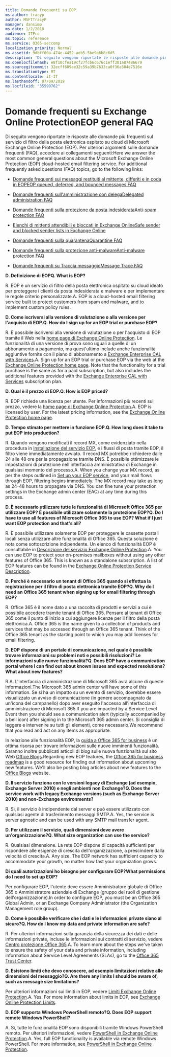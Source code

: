 ```yaml
---
title: Domande frequenti su EOP
ms.author: tracyp
author: MSFTTracyP
manager: dansimp
ms.date: 1/2/2018
audience: ITPro
ms.topic: reference
ms.service: O365-seccomp
localization_priority: Normal
ms.assetid: 9dbff00a-474e-4452-aeb5-5be9a6b8c6d5
description: 'Di seguito vengono riportate le risposte alle domande più frequenti sul servizio di filtro della posta elettronica ospitato su cloud di Microsoft Exchange Online Protection (EOP). Per ulteriori argomenti sulle domande frequenti (FAQ), accedere ai collegamenti seguenti:'
ms.openlocfilehash: e8f10cfea19cf27fcb6c676c1eff301a87486679
ms.sourcegitcommit: 32ecff689ae32c59a39b7633ca0f36a304e7516e
ms.translationtype: MT
ms.contentlocale: it-IT
ms.lasthandoff: 07/09/2019
ms.locfileid: "35599762"
---
```

# <a name="eop-general-faq"></a><span data-ttu-id="ffe99-104">Domande frequenti su Exchange Online Protection</span><span class="sxs-lookup"><span data-stu-id="ffe99-104">EOP general FAQ</span></span>

<span data-ttu-id="ffe99-p102">Di seguito vengono riportate le risposte alle domande più frequenti sul servizio di filtro della posta elettronica ospitato su cloud di Microsoft Exchange Online Protection (EOP). Per ulteriori argomenti sulle domande frequenti (FAQ), accedere ai collegamenti seguenti:</span><span class="sxs-lookup"><span data-stu-id="ffe99-p102">Here we answer the most common general questions about the Microsoft Exchange Online Protection (EOP) cloud-hosted email filtering service. For additional frequently asked questions (FAQ) topics, go to the following links:</span></span>
  
- [<span data-ttu-id="ffe99-107">Domande frequenti sui messaggi restituiti al mittente, differiti e in coda in EOP</span><span class="sxs-lookup"><span data-stu-id="ffe99-107">EOP queued, deferred, and bounced messages FAQ</span></span>](eop-queued-deferred-and-bounced-messages-faq.md)
    
- [<span data-ttu-id="ffe99-108">Domande frequenti sull'amministrazione con delega</span><span class="sxs-lookup"><span data-stu-id="ffe99-108">Delegated administration FAQ</span></span>](delegated-administration-faq.md)
    
- [<span data-ttu-id="ffe99-109">Domande frequenti sulla protezione da posta indesiderata</span><span class="sxs-lookup"><span data-stu-id="ffe99-109">Anti-spam protection FAQ</span></span>](../anti-spam-protection-faq.md)
    
- [<span data-ttu-id="ffe99-110">Elenchi di mittenti attendibili e bloccati in Exchange Online</span><span class="sxs-lookup"><span data-stu-id="ffe99-110">Safe sender and blocked sender lists in Exchange Online</span></span>](../safe-sender-and-blocked-sender-lists-faq.md)
    
- [<span data-ttu-id="ffe99-111">Domande frequenti sulla quarantena</span><span class="sxs-lookup"><span data-stu-id="ffe99-111">Quarantine FAQ</span></span>](../quarantine-faq.md)
    
- [<span data-ttu-id="ffe99-112">Domande frequenti sulla protezione anti-malware</span><span class="sxs-lookup"><span data-stu-id="ffe99-112">Anti-malware protection FAQ </span></span>](../anti-malware-protection-faq-eop.md)
    
- [<span data-ttu-id="ffe99-113">Domande frequenti su Traccia messaggio</span><span class="sxs-lookup"><span data-stu-id="ffe99-113">Message Trace FAQ</span></span>](http://technet.microsoft.com/library/aa49e3f9-a5b1-4410-aac2-ddbbf3f5bfb2.aspx)
    
 <span data-ttu-id="ffe99-114">**D. Definizione di EOP**</span><span class="sxs-lookup"><span data-stu-id="ffe99-114">**Q. What is EOP?**</span></span>
  
<span data-ttu-id="ffe99-p103">R. EOP è un servizio di filtro della posta elettronica ospitato su cloud ideato per proteggere i clienti da posta indesiderata e malware e per implementare le regole criterio personalizzate.</span><span class="sxs-lookup"><span data-stu-id="ffe99-p103">A. EOP is a cloud-hosted email filtering service built to protect customers from spam and malware, and to implement custom policy rules.</span></span>
  
 <span data-ttu-id="ffe99-117">**D. Come iscriversi alla versione di valutazione o alla versione per l'acquisto di EOP.**</span><span class="sxs-lookup"><span data-stu-id="ffe99-117">**Q. How do I sign up for an EOP trial or purchase EOP?**</span></span>
  
<span data-ttu-id="ffe99-p104">R. È possibile iscriversi alla versione di valutazione o per l'acquisto di EOP tramite il Web nella [home page di Exchange Online Protection](https://go.microsoft.com/fwlink/p/?LinkId=279912). Le funzionalità di una versione di prova sono uguali a quelle di un abbonamento a pagamento, ma quest'ultimo include anche funzionalità aggiuntive fornite con il piano di abbonamento a [Exchange Enterprise CAL with Services](https://go.microsoft.com/fwlink/p/?LinkId=320619).</span><span class="sxs-lookup"><span data-stu-id="ffe99-p104">A. Sign up for an EOP trial or purchase EOP via the web at the [Exchange Online Protection home page](https://go.microsoft.com/fwlink/p/?LinkId=279912). Note that the functionality for a trial purchase is the same as for a paid subscription, but also includes the additional features provided with the [Exchange Enterprise CAL with Services](https://go.microsoft.com/fwlink/p/?LinkId=320619) subscription plan.</span></span> 
  
 <span data-ttu-id="ffe99-121">**D. Qual è il prezzo di EOP.**</span><span class="sxs-lookup"><span data-stu-id="ffe99-121">**Q. How is EOP priced?**</span></span>
  
<span data-ttu-id="ffe99-p105">R. EOP richiede una licenza per utente. Per informazioni più recenti sul prezzo, vedere la [home page di Exchange Online Protection](https://go.microsoft.com/fwlink/p/?LinkId=279912).</span><span class="sxs-lookup"><span data-stu-id="ffe99-p105">A. EOP is licensed by user. For the latest pricing information, see the [Exchange Online Protection home page](https://go.microsoft.com/fwlink/p/?LinkId=279912).</span></span>
  
 <span data-ttu-id="ffe99-125">**D. Tempo stimato per mettere in funzione EOP.**</span><span class="sxs-lookup"><span data-stu-id="ffe99-125">**Q. How long does it take to put EOP into production?**</span></span>
  
<span data-ttu-id="ffe99-p106">R. Quando vengono modificati il record MX, come evidenziato nella procedura in [Installazione del servizio EOP](set-up-your-eop-service.md), e i flussi di posta tramite EOP, il filtro viene immediatamente avviato. Il record MX potrebbe richiedere dalle 24 alle 48 ore per la propagazione tramite DNS. È possibile ottimizzare le impostazioni di protezione nell'interfaccia amministrativa di Exchange in qualsiasi momento del processo.</span><span class="sxs-lookup"><span data-stu-id="ffe99-p106">A. When you change your MX record, as per the steps outlined in [Set up your EOP service](set-up-your-eop-service.md), and your mail flows through EOP, filtering begins immediately. The MX record may take as long as 24-48 hours to propagate via DNS. You can fine tune your protection settings in the Exchange admin center (EAC) at any time during this process.</span></span>
  
 <span data-ttu-id="ffe99-130">**D. È necessario utilizzare tutte le funzionalità di Microsoft Office 365 per utilizzare EOP? È possibile utilizzare solamente la protezione EOP?**</span><span class="sxs-lookup"><span data-stu-id="ffe99-130">**Q. Do I have to use all features of Microsoft Office 365 to use EOP? What if I just want EOP protection and that's all?**</span></span>
  
<span data-ttu-id="ffe99-p107">R. È possibile utilizzare solamente EOP per proteggere le cassette postali locali senza utilizzare altre funzionalità di Office 365. Questa soluzione è nota come sottoscrizione indipendente. Un elenco di funzionalità EOP è consultabile in [Descrizione del servizio Exchange Online Protection](https://go.microsoft.com/fwlink/p/?LinkId=320619).</span><span class="sxs-lookup"><span data-stu-id="ffe99-p107">A. You can use EOP to protect your on-premises mailboxes without using any other features of Office 365. This is known as a standalone subscription. A list of EOP features can be found in the [Exchange Online Protection Service Description](https://go.microsoft.com/fwlink/p/?LinkId=320619).</span></span>
  
 <span data-ttu-id="ffe99-135">**D. Perché è necessario un tenant di Office 365 quando si effettua la registrazione per il filtro di posta elettronica tramite EOP?**</span><span class="sxs-lookup"><span data-stu-id="ffe99-135">**Q. Why do I need an Office 365 tenant when signing up for email filtering through EOP?**</span></span>
  
<span data-ttu-id="ffe99-p108">R. Office 365 è il nome dato a una raccolta di prodotti e servizi a cui è possibile accedere tramite tenant di Office 365. Pensare al tenant di Office 365 come il punto di inizio a cui aggiungere licenze per il filtro della posta elettronica.</span><span class="sxs-lookup"><span data-stu-id="ffe99-p108">A. Office 365 is the name given to a collection of products and services that may be accessed through an Office 365 tenant. Think of the Office 365 tenant as the starting point to which you may add licenses for email filtering.</span></span>
  
 <span data-ttu-id="ffe99-139">**D. EOP dispone di un portale di comunicazione, nel quale è possibile trovare informazioni su problemi noti e possibili risoluzioni? Le informazioni sulle nuove funzionalità?**</span><span class="sxs-lookup"><span data-stu-id="ffe99-139">**Q. Does EOP have a communication portal where I can find out about known issues and expected resolutions? What about new features?**</span></span>
  
<span data-ttu-id="ffe99-140">R.</span><span class="sxs-lookup"><span data-stu-id="ffe99-140">A.</span></span> <span data-ttu-id="ffe99-141">L'interfaccia di amministrazione di Microsoft 365 avrà alcune di queste informazioni.</span><span class="sxs-lookup"><span data-stu-id="ffe99-141">The Microsoft 365 admin center will have some of this information.</span></span> <span data-ttu-id="ffe99-142">Se si ha un impatto su un evento di servizio, dovrebbe essere visualizzato un avviso di comunicazione (in genere accompagnato da un'icona del campanello) dopo aver eseguito l'accesso all'interfaccia di amministrazione di Microsoft 365.</span><span class="sxs-lookup"><span data-stu-id="ffe99-142">If you are impacted by a Service Level Event then you should see a communication alert (typically accompanied by a bell icon) after signing in to the Microsoft 365 admin center.</span></span> <span data-ttu-id="ffe99-143">Si consiglia di leggere e intervenire su tutti gli elementi, come necessario.</span><span class="sxs-lookup"><span data-stu-id="ffe99-143">We recommend that you read and act on any items as appropriate.</span></span>
  
<span data-ttu-id="ffe99-p110">In relazione alle funzionalità EOP, la [guida a Office 365 for business](https://office.microsoft.com/en-us/products/office-365-roadmap-FX104343353.aspx) è un ottima risorsa per trovare informazioni sulle nuove imminenti funzionalità. Saranno inoltre pubblicati articoli di blog sulle nuova funzionalità sul sito Web [Office Blogs](https://go.microsoft.com/fwlink/p/?LinkId=392724).</span><span class="sxs-lookup"><span data-stu-id="ffe99-p110">Regarding new EOP features, the [Office 365 for business roadmap](https://office.microsoft.com/en-us/products/office-365-roadmap-FX104343353.aspx) is a good resource for finding out information about upcoming new features. We'll also be posting blog articles about new features to the [Office Blogs](https://go.microsoft.com/fwlink/p/?LinkId=392724) website.</span></span> 
  
 <span data-ttu-id="ffe99-146">**D. Il servizio funziona con le versioni legacy di Exchange (ad esempio, Exchange Server 2010) e negli ambienti non Exchange?**</span><span class="sxs-lookup"><span data-stu-id="ffe99-146">**Q. Does the service work with legacy Exchange versions (such as Exchange Server 2010) and non-Exchange environments?**</span></span>
  
<span data-ttu-id="ffe99-p111">R. Sì, il servizio è indipendente dal server e può essere utilizzato con qualsiasi agente di trasferimento messaggi SMTP.</span><span class="sxs-lookup"><span data-stu-id="ffe99-p111">A. Yes, the service is server agnostic and can be used with any SMTP mail transfer agent.</span></span>
  
 <span data-ttu-id="ffe99-149">**D. Per utilizzare il servizio, quali dimensioni deve avere un'organizzazione?**</span><span class="sxs-lookup"><span data-stu-id="ffe99-149">**Q. What size organization can use the service?**</span></span>
  
<span data-ttu-id="ffe99-p112">R. Qualsiasi dimensione. La rete EOP dispone di capacità sufficienti per rispondere alle esigenze di crescita dell'organizzazione, a prescindere dalla velocità di crescita.</span><span class="sxs-lookup"><span data-stu-id="ffe99-p112">A. Any size. The EOP network has sufficient capacity to accommodate your growth, no matter how fast your organization grows.</span></span>
  
 <span data-ttu-id="ffe99-153">**Di quali autorizzazioni ho bisogno per configurare EOP?**</span><span class="sxs-lookup"><span data-stu-id="ffe99-153">**What permissions do I need to set up EOP?**</span></span>
  
<span data-ttu-id="ffe99-154">Per configurare EOP, l'utente deve essere Amministratore globale di Office 365 o Amministratore aziendale di Exchange (gruppo dei ruoli di gestione dell'organizzazione).</span><span class="sxs-lookup"><span data-stu-id="ffe99-154">In order to configure EOP, you must be an Office 365 Global Admin, or an Exchange Company Administrator (the Organization Management role group).</span></span>
  
 <span data-ttu-id="ffe99-155">**D. Come è possibile verificare che i dati e le informazioni private siano al sicuro?**</span><span class="sxs-lookup"><span data-stu-id="ffe99-155">**Q. How do I know my data and private information are safe?**</span></span>
  
<span data-ttu-id="ffe99-p113">R. Per ulteriori informazioni sulla garanzia della sicurezza dei dati e delle informazioni private, incluse le informazioni sui contratti di servizio, vedere [Centro protezione Office 365](https://go.microsoft.com/fwlink/p/?LinkId=285405).</span><span class="sxs-lookup"><span data-stu-id="ffe99-p113">A. To learn more about the steps we've taken to ensure the safety of your data and private information, including information about Service Level Agreements (SLAs), go to the [Office 365 Trust Center](https://go.microsoft.com/fwlink/p/?LinkId=285405).</span></span>
  
 <span data-ttu-id="ffe99-158">**D. Esistono limiti che devo conoscere, ad esempio limitazioni relative alle dimensioni del messaggio?**</span><span class="sxs-lookup"><span data-stu-id="ffe99-158">**Q. Are there any limits I should be aware of, such as message size limitations?**</span></span>
  
<span data-ttu-id="ffe99-p114">Per ulteriori informazioni sui limiti in EOP, vedere [Limiti Exchange Online Protection](https://go.microsoft.com/fwlink/p/?LinkId=402617).</span><span class="sxs-lookup"><span data-stu-id="ffe99-p114">A. Yes. For more information about limits in EOP, see [Exchange Online Protection Limits](https://go.microsoft.com/fwlink/p/?LinkId=402617).</span></span> 
  
 <span data-ttu-id="ffe99-162">**D. EOP supporta Windows PowerShell remoto?**</span><span class="sxs-lookup"><span data-stu-id="ffe99-162">**Q. Does EOP support remote Windows PowerShell?**</span></span>
  
<span data-ttu-id="ffe99-p115">A. Sì, tutte le funzionalità EOP sono disponibili tramite Windows PowerShell remoto. Per ulteriori informazioni, vedere [PowerShell in Exchange Online Protection](http://technet.microsoft.com/library/f7918a88-774a-405e-945b-bc2f5ee9f748.aspx).</span><span class="sxs-lookup"><span data-stu-id="ffe99-p115">A. Yes, full EOP functionality is available via remote Windows PowerShell. For more information, see [PowerShell in Exchange Online Protection](http://technet.microsoft.com/library/f7918a88-774a-405e-945b-bc2f5ee9f748.aspx).</span></span>
  

